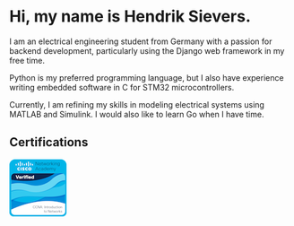 # Hi, my name is Hendrik Sievers.

I am an electrical engineering student from Germany with a passion for backend development, particularly using the Django web framework in my free time.

Python is my preferred programming language, but I also have experience writing embedded software in C for STM32 microcontrollers.

Currently, I am refining my skills in modeling electrical systems using MATLAB and Simulink. I would also like to learn Go when I have time.

## Certifications

[![September 13, 2024](/img/ccna-introduction-to-networks.png)](https://www.credly.com/badges/4d061e8b-872d-41af-8e5e-a1ee54b790a5/public_url) 
